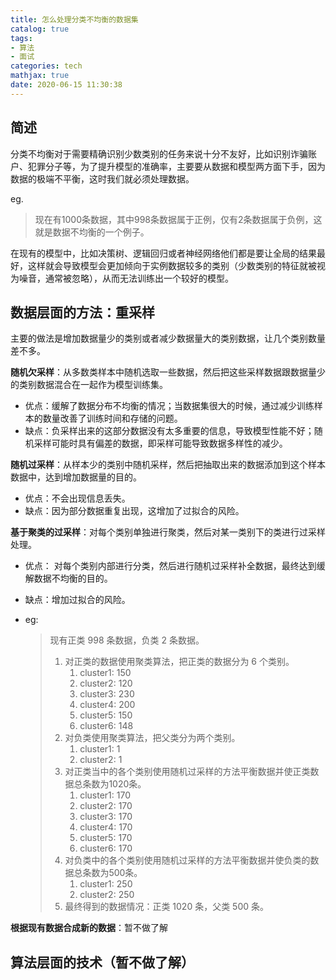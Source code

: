 ```yaml
---
title: 怎么处理分类不均衡的数据集
catalog: true
tags:
- 算法
- 面试
categories: tech
mathjax: true
date: 2020-06-15 11:30:38
---
```


## 简述

分类不均衡对于需要精确识别少数类别的任务来说十分不友好，比如识别诈骗账户、犯罪分子等，为了提升模型的准确率，主要要从数据和模型两方面下手，因为数据的极端不平衡，这时我们就必须处理数据。

eg.

> 现在有1000条数据，其中998条数据属于正例，仅有2条数据属于负例，这就是数据不均衡的一个例子。

在现有的模型中，比如决策树、逻辑回归或者神经网络他们都是要让全局的结果最好，这样就会导致模型会更加倾向于实例数据较多的类别（少数类别的特征就被视为噪音，通常被忽略），从而无法训练出一个较好的模型。



## 数据层面的方法：重采样

主要的做法是增加数据量少的类别或者减少数据量大的类别数据，让几个类别数量差不多。

**随机欠采样**：从多数类样本中随机选取一些数据，然后把这些采样数据跟数据量少的类别数据混合在一起作为模型训练集。

- 优点：缓解了数据分布不均衡的情况；当数据集很大的时候，通过减少训练样本的数量改善了训练时间和存储的问题。
- 缺点：负采样出来的这部分数据没有太多重要的信息，导致模型性能不好；随机采样可能时具有偏差的数据，即采样可能导致数据多样性的减少。

**随机过采样**：从样本少的类别中随机采样，然后把抽取出来的数据添加到这个样本数据中，达到增加数据量的目的。

- 优点：不会出现信息丢失。
- 缺点：因为部分数据重复出现，这增加了过拟合的风险。

**基于聚类的过采样**：对每个类别单独进行聚类，然后对某一类别下的类进行过采样处理。

- 优点： 对每个类别内部进行分类，然后进行随机过采样补全数据，最终达到缓解数据不均衡的目的。
- 缺点：增加过拟合的风险。

- eg:

  > 现有正类 998 条数据，负类 2 条数据。
  >
  > 1. 对正类的数据使用聚类算法，把正类的数据分为 6 个类别。
  >    1. cluster1: 150
  >    2. cluster2: 120
  >    3. cluster3: 230
  >    4. cluster4: 200
  >    5. cluster5: 150
  >    6. cluster6: 148
  > 2. 对负类使用聚类算法，把父类分为两个类别。
  >    1. cluster1: 1
  >    2. cluster2: 1
  > 3. 对正类当中的各个类别使用随机过采样的方法平衡数据并使正类数据总条数为1020条。
  >    1. cluster1: 170
  >    2. cluster2: 170
  >    3. cluster3: 170
  >    4. cluster4: 170
  >    5. cluster5: 170
  >    6. cluster6: 170
  > 4. 对负类中的各个类别使用随机过采样的方法平衡数据并使负类的数据总条数为500条。
  >    1. cluster1: 250
  >    2. cluster2: 250
  > 5. 最终得到的数据情况：正类 1020 条，父类 500 条。

**根据现有数据合成新的数据**：暂不做了解

## 算法层面的技术（暂不做了解）